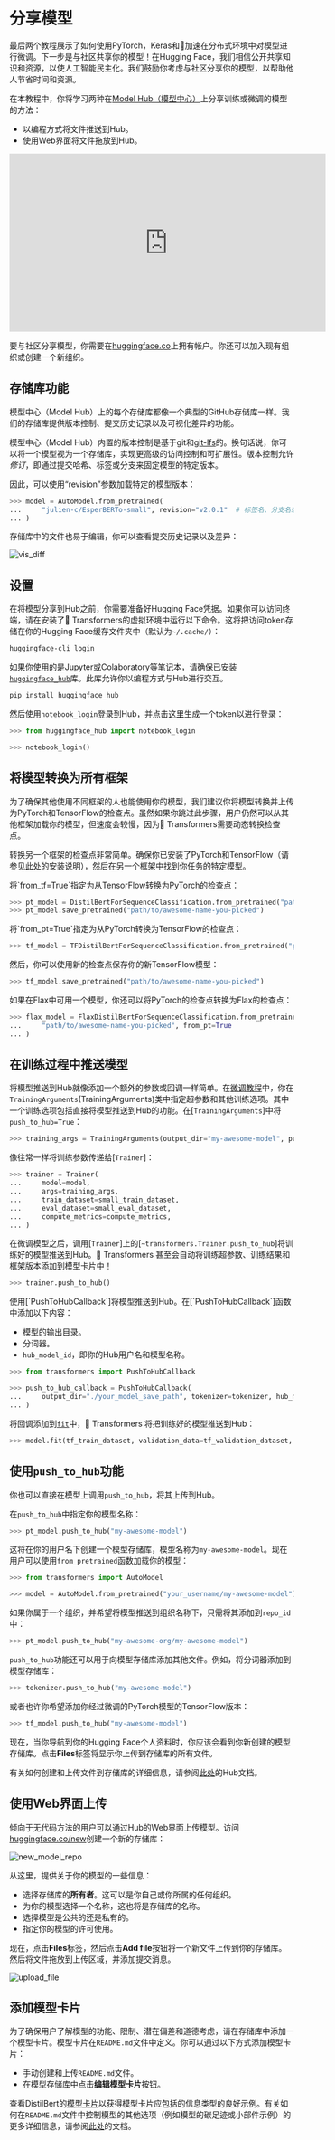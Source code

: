 <!--版权所有2022年的拥抱面阅读组。 版权所有。

根据Apache许可证2.0版（“许可证”），除非符合许可证的要求，否则你不得使用此文件。
你可以在以下位置获得许可证的副本

http://www.apache.org/licenses/LICENSE-2.0

除非适用的法律要求或书面同意，按“原样”分发的软件在
"AS IS" BASIS，不提供任何明示或暗示的保证或条件。请参阅许可证
特定语言的参数和限制。
⚠️注意，此文件采用Markdown格式，但包含我们doc-builder的特定语法（类似于MDX），你的Markdown查看器可能无法正确呈现。-->

# 分享模型

最后两个教程展示了如何使用PyTorch，Keras和🤗加速在分布式环境中对模型进行微调。下一步是与社区共享你的模型！在Hugging Face，我们相信公开共享知识和资源，以使人工智能民主化。我们鼓励你考虑与社区分享你的模型，以帮助他人节省时间和资源。

在本教程中，你将学习两种在[Model Hub（模型中心）](https://huggingface.co/models)上分享训练或微调的模型的方法：

- 以编程方式将文件推送到Hub。
- 使用Web界面将文件拖放到Hub。

<iframe width="560" height="315" src="https://www.youtube.com/embed/XvSGPZFEjDY" title="YouTube视频播放器"
frameborder="0" allow="accelerometer; autoplay; clipboard-write; encrypted-media; gyroscope;
picture-in-picture" allowfullscreen></iframe>

<Tip>

要与社区分享模型，你需要在[huggingface.co](https://huggingface.co/join)上拥有帐户。你还可以加入现有组织或创建一个新组织。

</Tip>

## 存储库功能

模型中心（Model Hub）上的每个存储库都像一个典型的GitHub存储库一样。我们的存储库提供版本控制、提交历史记录以及可视化差异的功能。

模型中心（Model Hub）内置的版本控制是基于git和[git-lfs](https://git-lfs.github.com/)的。换句话说，你可以将一个模型视为一个存储库，实现更高级的访问控制和可扩展性。版本控制允许*修订*，即通过提交哈希、标签或分支来固定模型的特定版本。

因此，可以使用“revision”参数加载特定的模型版本：

```py
>>> model = AutoModel.from_pretrained(
...     "julien-c/EsperBERTo-small", revision="v2.0.1"  # 标签名、分支名或提交哈希
... )
```

存储库中的文件也易于编辑，你可以查看提交历史记录以及差异：

![vis_diff](https://huggingface.co/datasets/huggingface/documentation-images/resolve/main/vis_diff.png)

## 设置

在将模型分享到Hub之前，你需要准备好Hugging Face凭据。如果你可以访问终端，请在安装了🤗 Transformers的虚拟环境中运行以下命令。这将把访问token存储在你的Hugging Face缓存文件夹中（默认为`~/.cache/`）：

```bash
huggingface-cli login
```

如果你使用的是Jupyter或Colaboratory等笔记本，请确保已安装[`huggingface_hub`](https://huggingface.co/docs/hub/adding-a-library)库。此库允许你以编程方式与Hub进行交互。

```bash
pip install huggingface_hub
```

然后使用`notebook_login`登录到Hub，并点击[这里](https://huggingface.co/settings/token)生成一个token以进行登录：

```py
>>> from huggingface_hub import notebook_login

>>> notebook_login()
```

## 将模型转换为所有框架

为了确保其他使用不同框架的人也能使用你的模型，我们建议你将模型转换并上传为PyTorch和TensorFlow的检查点。虽然如果你跳过此步骤，用户仍然可以从其他框架加载你的模型，但速度会较慢，因为🤗 Transformers需要动态转换检查点。

转换另一个框架的检查点非常简单。确保你已安装了PyTorch和TensorFlow（请参见[此处](installation.md)的安装说明），然后在另一个框架中找到你任务的特定模型。

<frameworkcontent>
<pt>
将`from_tf=True`指定为从TensorFlow转换为PyTorch的检查点：

```py
>>> pt_model = DistilBertForSequenceClassification.from_pretrained("path/to/awesome-name-you-picked", from_tf=True)
>>> pt_model.save_pretrained("path/to/awesome-name-you-picked")
```
</pt>
<tf>
将`from_pt=True`指定为从PyTorch转换为TensorFlow的检查点：

```py
>>> tf_model = TFDistilBertForSequenceClassification.from_pretrained("path/to/awesome-name-you-picked", from_pt=True)
```

然后，你可以使用新的检查点保存你的新TensorFlow模型：

```py
>>> tf_model.save_pretrained("path/to/awesome-name-you-picked")
```
</tf>
<jax>
如果在Flax中可用一个模型，你还可以将PyTorch的检查点转换为Flax的检查点：

```py
>>> flax_model = FlaxDistilBertForSequenceClassification.from_pretrained(
...     "path/to/awesome-name-you-picked", from_pt=True
... )
```
</jax>
</frameworkcontent>

## 在训练过程中推送模型

<frameworkcontent>
<pt>
<Youtube id="Z1-XMy-GNLQ"/>

将模型推送到Hub就像添加一个额外的参数或回调一样简单。在[微调教程](training.md)中，你在`TrainingArguments`(TrainingArguments)类中指定超参数和其他训练选项。其中一个训练选项包括直接将模型推送到Hub的功能。在[`TrainingArguments`]中将`push_to_hub=True`：

```py
>>> training_args = TrainingArguments(output_dir="my-awesome-model", push_to_hub=True)
```

像往常一样将训练参数传递给[`Trainer`]：

```py
>>> trainer = Trainer(
...     model=model,
...     args=training_args,
...     train_dataset=small_train_dataset,
...     eval_dataset=small_eval_dataset,
...     compute_metrics=compute_metrics,
... )
```

在微调模型之后，调用[`Trainer`]上的[`~transformers.Trainer.push_to_hub`]将训练好的模型推送到Hub。🤗 Transformers 甚至会自动将训练超参数、训练结果和框架版本添加到模型卡片中！

```py
>>> trainer.push_to_hub()
```
</pt>
<tf>
使用[`PushToHubCallback`]将模型推送到Hub。在[`PushToHubCallback`]函数中添加以下内容：

- 模型的输出目录。
- 分词器。
- `hub_model_id`，即你的Hub用户名和模型名称。

```py
>>> from transformers import PushToHubCallback

>>> push_to_hub_callback = PushToHubCallback(
...     output_dir="./your_model_save_path", tokenizer=tokenizer, hub_model_id="your-username/my-awesome-model"
... )
```

将回调添加到[`fit`](https://keras.io/api/models/model_training_apis/)中，🤗 Transformers 将把训练好的模型推送到Hub：

```py
>>> model.fit(tf_train_dataset, validation_data=tf_validation_dataset, epochs=3, callbacks=push_to_hub_callback)
```
</tf>
</frameworkcontent>

## 使用`push_to_hub`功能

你也可以直接在模型上调用`push_to_hub`，将其上传到Hub。

在`push_to_hub`中指定你的模型名称：

```py
>>> pt_model.push_to_hub("my-awesome-model")
```

这将在你的用户名下创建一个模型存储库，模型名称为`my-awesome-model`。现在用户可以使用`from_pretrained`函数加载你的模型：

```py
>>> from transformers import AutoModel

>>> model = AutoModel.from_pretrained("your_username/my-awesome-model")
```

如果你属于一个组织，并希望将模型推送到组织名称下，只需将其添加到`repo_id`中：

```py
>>> pt_model.push_to_hub("my-awesome-org/my-awesome-model")
```

`push_to_hub`功能还可以用于向模型存储库添加其他文件。例如，将分词器添加到模型存储库：

```py
>>> tokenizer.push_to_hub("my-awesome-model")
```

或者也许你希望添加你经过微调的PyTorch模型的TensorFlow版本：

```py
>>> tf_model.push_to_hub("my-awesome-model")
```

现在，当你导航到你的Hugging Face个人资料时，你应该会看到你新创建的模型存储库。点击**Files**标签将显示你上传到存储库的所有文件。

有关如何创建和上传文件到存储库的详细信息，请参阅[此处](https://huggingface.co/docs/hub/how-to-upstream)的Hub文档。

## 使用Web界面上传

倾向于无代码方法的用户可以通过Hub的Web界面上传模型。访问[huggingface.co/new](https://huggingface.co/new)创建一个新的存储库：

![new_model_repo](https://huggingface.co/datasets/huggingface/documentation-images/resolve/main/new_model_repo.png)

从这里，提供关于你的模型的一些信息：

- 选择存储库的**所有者**。这可以是你自己或你所属的任何组织。
- 为你的模型选择一个名称，这也将是存储库的名称。
- 选择模型是公共的还是私有的。
- 指定你的模型的许可使用。

现在，点击**Files**标签，然后点击**Add file**按钮将一个新文件上传到你的存储库。然后将文件拖放到上传区域，并添加提交消息。

![upload_file](https://huggingface.co/datasets/huggingface/documentation-images/resolve/main/upload_file.png)

## 添加模型卡片

为了确保用户了解模型的功能、限制、潜在偏差和道德考虑，请在存储库中添加一个模型卡片。模型卡片在`README.md`文件中定义。你可以通过以下方式添加模型卡片：

* 手动创建和上传`README.md`文件。
* 在模型存储库中点击**编辑模型卡片**按钮。

查看DistilBert的[模型卡片](https://huggingface.co/distilbert-base-uncased)以获得模型卡片应包括的信息类型的良好示例。有关如何在`README.md`文件中控制模型的其他选项（例如模型的碳足迹或小部件示例）的更多详细信息，请参阅[此处](https://huggingface.co/docs/hub/models-cards)的文档。